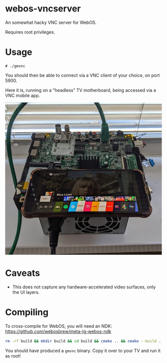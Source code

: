 # webos-vncserver
An somewhat hacky VNC server for WebOS.

Requires root privileges.

# Usage

```
# ./gmvnc
```

You should then be able to connect via a VNC client of your choice, on port 5900.

Here it is, running on a "headless" TV motherboard, being accessed via a VNC mobile app.

![Demo](./img/demo.jpg?raw=true)

# Caveats

- This does not capture any hardware-accelerated video surfaces, only the UI layers.


# Compiling

To cross-compile for WebOS, you will need an NDK: https://github.com/webosbrew/meta-lg-webos-ndk

```sh
rm -rf build && mkdir build && cd build && cmake .. && cmake --build . --target gmvnc
```

You should have produced a `gmvnc` binary. Copy it over to your TV and run it as root!
